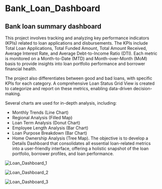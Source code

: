 # Bank_Loan_Dashboard
## Bank loan summary dashboard

This project involves tracking and analyzing key performance indicators (KPIs) related to loan applications and disbursements. The KPIs include Total Loan Applications, Total Funded Amount, Total Amount Received, Average Interest Rate, and Average Debt-to-Income Ratio (DTI). Each metric is monitored on a Month-to-Date (MTD) and Month-over-Month (MoM) basis to provide insights into loan portfolio performance and borrower financial health.

The project also differentiates between good and bad loans, with specific KPIs for each category. A comprehensive Loan Status Grid View is created to categorize and report on these metrics, enabling data-driven decision-making.

Several charts are used for in-depth analysis, including:

- Monthly Trends (Line Chart)
- Regional Analysis (Filled Map)
- Loan Term Analysis (Donut Chart)
- Employee Length Analysis (Bar Chart)
- Loan Purpose Breakdown (Bar Chart)
- Home Ownership Analysis (Tree Map).
The objective is to develop a Details Dashboard that consolidates all essential loan-related metrics into a user-friendly interface, offering a holistic snapshot of the loan portfolio, borrower profiles, and loan performance.

![Loan_Dashboard_1](https://github.com/ketanmakde/Bank_Loan_Dashboard/assets/113192125/666eaae1-36f3-4935-9bfc-4f8da122a5dc)

![Loan_Dashboard_2](https://github.com/ketanmakde/Bank_Loan_Dashboard/assets/113192125/dc3093f9-b881-41c3-9251-de9873d21471)

![Loan_Dashboard_3](https://github.com/ketanmakde/Bank_Loan_Dashboard/assets/113192125/a09c6b45-6b96-412c-bb22-661e668d68e4)

